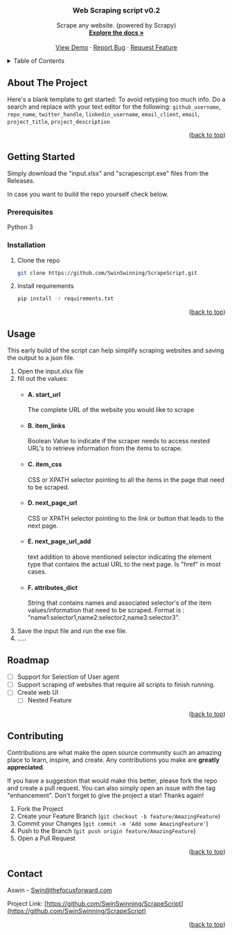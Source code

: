 <h3 align="center">Web Scraping script v0.2</h3>

  <p align="center">
    Scrape any website. (powered by Scrapy)
    <br />
    <a href="https://github.com/SwinSwinning/ScrapeScript"><strong>Explore the docs »</strong></a>
    <br />
    <br />
    <a href="https://github.com/SwinSwinning/ScrapeScript">View Demo</a>
    ·
    <a href="https://github.com/SwinSwinning/ScrapeScript/issues">Report Bug</a>
    ·
    <a href="https://github.com/SwinSwinning/ScrapeScript/issues">Request Feature</a>
  </p>
</div>



<!-- TABLE OF CONTENTS -->
<details>
  <summary>Table of Contents</summary>
  <ol>
    <li>
      <a href="#about-the-project">About The Project</a>
    </li>
    <li>
      <a href="#getting-started">Getting Started</a>
      <ul>
        <li><a href="#prerequisites">Prerequisites</a></li>
        <li><a href="#installation">Installation</a></li>
      </ul>
    </li>
    <li><a href="#usage">Usage</a></li>
    <li><a href="#roadmap">Roadmap</a></li>
    <li><a href="#contributing">Contributing</a></li>
    <li><a href="#contact">Contact</a></li>
  </ol>
</details>



<!-- ABOUT THE PROJECT -->
## About The Project


Here's a blank template to get started: To avoid retyping too much info. Do a search and replace with your text editor for the following: `github_username`, `repo_name`, `twitter_handle`, `linkedin_username`, `email_client`, `email`, `project_title`, `project_description`

<p align="right">(<a href="#readme-top">back to top</a>)</p>



<!-- GETTING STARTED -->
## Getting Started

Simply download the "input.xlsx" and "scrapescript.exe" files from the Releases. 

In case you want to build the repo yourself check below.

### Prerequisites

Python 3 

### Installation

1. Clone the repo
   ```sh
   git clone https://github.com/SwinSwinning/ScrapeScript.git
   ```
2. Install requirements
   ```sh
   pip install -r requirements.txt 
   ```
<p align="right">(<a href="#readme-top">back to top</a>)</p>



<!-- USAGE EXAMPLES -->
## Usage

This early build of the script can help simplify scraping websites and saving the output to a json file. 
<ol>
<li>Open the input.xlsx file</li>
<li>fill out the values:</li>
<ul>
  <li><h4>A. start_url</h4></li>
    <p>The complete URL of the website you would like to scrape </p>
    
   <li><h4>B. item_links</h4></li>
    <p>Boolean Value to indicate if the scraper needs to access nested URL's to retrieve information from the items to scrape.</p>
 
   <li><h4>C. item_css</h4></li>
    <p>CSS or XPATH selector pointing to all the items in the page that need to be scraped. </p>
    
   <li><h4>D. next_page_url</h4></li>
    <p>CSS or XPATH selector pointing to the link or button that leads to the next page. </p>
    
  <li><h4>E. next_page_url_add</h4></li>
    <p>text addition to above mentioned selector indicating the element type that contains the actual URL to the next page.
    Is "href" in most cases.</p>
    
   <li><h4>F. attributes_dict </h4>
    <p>String that contains names and associated selector's of the item values/information that need to be scraped. 
    Format is : "name1:selector1,name2:selector2,name3:selector3".</p></li>
  </ul>
<li>Save the input file and run the exe file.</li>
<li>.....</li>
</ol>

<!-- ROADMAP -->
## Roadmap

- [ ] Support for Selection of User agent
- [ ] Support scraping of websites that require all scripts to finish running.
- [ ] Create web UI
    - [ ] Nested Feature

<p align="right">(<a href="#readme-top">back to top</a>)</p>



<!-- CONTRIBUTING -->
## Contributing

Contributions are what make the open source community such an amazing place to learn, inspire, and create. Any contributions you make are **greatly appreciated**.

If you have a suggestion that would make this better, please fork the repo and create a pull request. You can also simply open an issue with the tag "enhancement".
Don't forget to give the project a star! Thanks again!

1. Fork the Project
2. Create your Feature Branch (`git checkout -b feature/AmazingFeature`)
3. Commit your Changes (`git commit -m 'Add some AmazingFeature'`)
4. Push to the Branch (`git push origin feature/AmazingFeature`)
5. Open a Pull Request

<p align="right">(<a href="#readme-top">back to top</a>)</p>

<!-- CONTACT -->
## Contact

Aswin -  Swin@thefocusforward.com

Project Link: [https://github.com/SwinSwinning/ScrapeScript](https://github.com/SwinSwinning/ScrapeScript)

<p align="right">(<a href="#readme-top">back to top</a>)</p>



